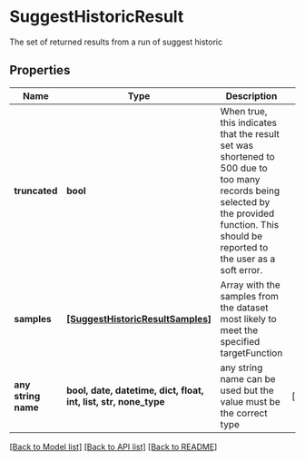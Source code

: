# SuggestHistoricResult

The set of returned results from a run of suggest historic

## Properties
Name | Type | Description | Notes
------------ | ------------- | ------------- | -------------
**truncated** | **bool** | When true, this indicates that the result set was shortened to 500 due to too many records being selected by the provided function. This should be reported to the user as a soft error.  | 
**samples** | [**[SuggestHistoricResultSamples]**](SuggestHistoricResultSamples.md) | Array with the samples from the dataset most likely to meet the specified targetFunction | 
**any string name** | **bool, date, datetime, dict, float, int, list, str, none_type** | any string name can be used but the value must be the correct type | [optional]

[[Back to Model list]](../README.md#documentation-for-models) [[Back to API list]](../README.md#documentation-for-api-endpoints) [[Back to README]](../README.md)


